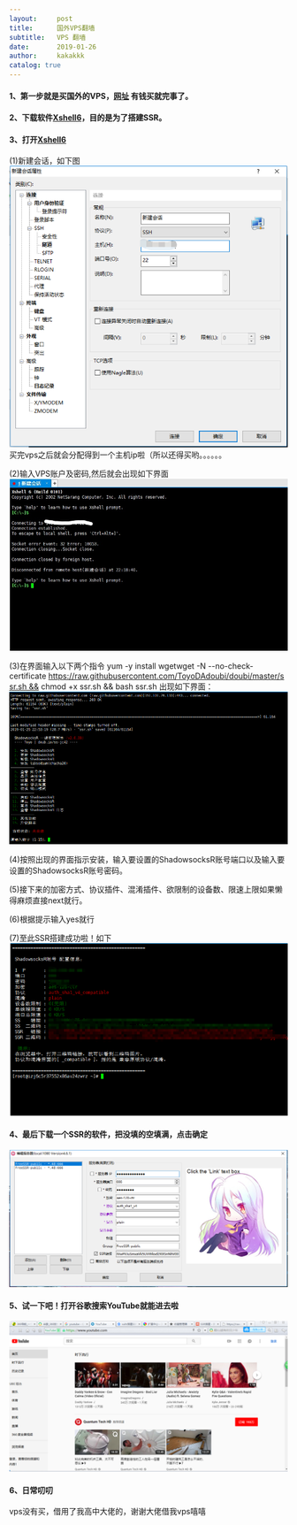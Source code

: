 ```yaml
---
layout:     post
title:      国外VPS翻墙
subtitle:   VPS 翻墙
date:       2019-01-26
author:     kakakkk
catalog: true
---
```


#### 1、第一步就是买国外的VPS，[网址](https://www.vultr.com/?ref=7142461) 有钱买就完事了。


#### 2、下载软件[Xshell6](https://xshell.en.softonic.com/)，目的是为了搭建SSR。


#### 3、打开[Xshell6](https://xshell.en.softonic.com/)


(1)新建会话，如下图
![img](https://github.com/kakakkk/kakakkk.github.io/raw/master/img/post-xshell-new.png)
买完vps之后就会分配得到一个主机ip啦（所以还得买哟。。。。。。

(2)输入VPS账户及密码,然后就会出现如下界面
![img](https://github.com/kakakkk/kakakkk.github.io/raw/master/img/post-xshell-new2.jpg)


(3)在界面输入以下两个指令
yum -y install wgetwget -N --no-check-certificate https://raw.githubusercontent.com/ToyoDAdoubi/doubi/master/ssr.sh && chmod +x ssr.sh && bash ssr.sh
出现如下界面：
![img](https://github.com/kakakkk/kakakkk.github.io/raw/master/img/post-xshell-new3.png)


(4)按照出现的界面指示安装，输入要设置的ShadowsocksR账号端口以及输入要设置的ShadowsocksR账号密码。


(5)接下来的加密方式、协议插件、混淆插件、欲限制的设备数、限速上限如果懒得麻烦直接next就行。


(6)根据提示输入yes就行


(7)至此SSR搭建成功啦！如下
![img](https://github.com/kakakkk/kakakkk.github.io/raw/master/img/post-ssr-finished.png)


#### 4、最后下载一个SSR的软件，把没填的空填满，点击确定
![img](https://github.com/kakakkk/kakakkk.github.io/raw/master/img/post-ssr.png)


#### 5、试一下吧！打开谷歌搜索YouTube就能进去啦
![img](https://github.com/kakakkk/kakakkk.github.io/raw/master/img/post-ssr-try.png)


#### 6、日常叨叨
vps没有买，借用了我高中大佬的，谢谢大佬借我vps嘻嘻

